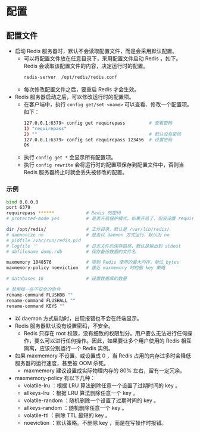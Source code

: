 # 配置

## 配置文件

- 启动 Redis 服务器时，默认不会读取配置文件，而是会采用默认配置。
  - 可以将配置文件放在任意目录下，采用配置文件启动 Redis ，如下。Redis 会读取该配置文件的内容，决定运行时的配置。
    ```sh
    redis-server  /opt/redis/redis.conf
    ```
  - 每次修改配置文件之后，要重启 Redis 才会生效。
- Redis 服务器启动之后，可以修改运行时的配置项。
  - 在客户端中，执行 `config get/set <name>` 可以查看、修改一个配置项。如下：
      ```sh
      127.0.0.1:6379> config get requirepass         # 查看密码
      1) "requirepass"
      2) ""                                          # 默认没有密码
      127.0.0.1:6379> config set requirepass 123456  # 设置密码
      OK
      ```
  - 执行 `config get *` 会显示所有配置项。
  - 执行 `config rewrite` 会将运行时的配置项保存到配置文件中，否则当 Redis 服务器终止时就会丢失被修改的配置。

### 示例

```sh
bind 0.0.0.0
port 6379
requirepass ******            # Redis 的密码
# protected-mode yes          # 是否开启保护模式。如果开启了，但没设置 requirepass ，则会强制设置 bind 127.0.0.1

dir /opt/redis/               # 工作目录，默认是 /var/lib/redis/
# daemonize no                # 是否以 daemon 方式运行，默认为 no
# pidfile /var/run/redis.pid
# logfile ''                  # 日志文件的保存路径，默认是输出到 stdout
# dbfilename dump.rdb         # 保存备份数据的文件名

maxmemory 1048576             # 限制 Redis 使用的最大内存，单位 bytes
maxmemory-policy noeviction   # 接近 maxmemory 时的删 key 策略

# databases 16                # 设置数据库的数量

# 禁用掉一些不安全的命令
rename-command FLUSHDB ""
rename-command FLUSHALL ""
rename-command KEYS ""
```
- 以 daemon 方式启动时，出现报错也不会在终端显示。
- Redis 服务器默认没有设置密码，不安全。
  - Redis 只存在 root 权限，没有细致的权限划分。用户要么无法进行任何操作，要么可以进行任何操作。因此，如果要让多个用户使用的 Redis 相互隔离，应该分别运行一个 Redis 实例。
- 如果 maxmemory 不设置，或设置成 0 ，当 Redis 占用的内存过多时会降低服务器的运行速度，甚至被 OOM 杀死。
  - maxmemory 建议设置成实际物理内存的 80% 左右，留有一定冗余。
- maxmemory-policy 有以下几种：
  - volatile-lru ：根据 LRU 算法删除任意一个设置了过期时间的 key 。
  - allkeys-lru ：根据 LRU 算法删除任意一个 key 。
  - volatile-random ：随机删除一个设置了过期时间的 key 。
  - allkeys-random ：随机删除任意一个 key 。
  - volatile-ttl ：删除 TTL 最短的 key 。
  - noeviction ：默认策略。不删除 key ，而是在写操作时报错。

